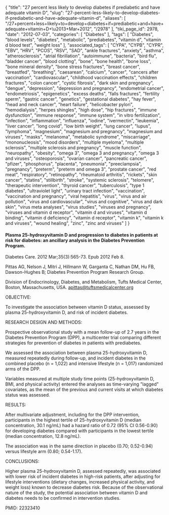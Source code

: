 {
    "title": "27 percent less likely to develop diabetes if prediabetic and have adequate vitamin D",
    "slug": "27-percent-less-likely-to-develop-diabetes-if-prediabetic-and-have-adequate-vitamin-d",
    "aliases": [
        "/27+percent+less+likely+to+develop+diabetes+if+prediabetic+and+have+adequate+vitamin+D+\u2013+Mar+2012",
        "/2978"
    ],
    "tiki_page_id": 2978,
    "date": "2012-07-03",
    "categories": [
        "Diabetes"
    ],
    "tags": [
        "Diabetes",
        "blood levels",
        "diabetes",
        "metabolic",
        "prediabetes",
        "vitamin d",
        "vitamin d blood test",
        "weight loss"
    ],
    "associated_tags": [
        "CYPA",
        "CYPB",
        "CYPR",
        "EBV",
        "HRV",
        "PCOS",
        "RSV",
        "SAD",
        "ankle fractures",
        "anxiety",
        "asthma",
        "atherosclerosis",
        "atrial fibrillation",
        "autoimmune",
        "bacteria",
        "bird flu",
        "bladder cancer",
        "blood clotting",
        "bone",
        "bone health",
        "bone loss",
        "bone mineral density",
        "bone stress fractures",
        "breast cancer",
        "breastfed",
        "breathing",
        "caesarean",
        "calcium",
        "cancer",
        "cancers after vaccination",
        "cardiovascular",
        "childhood vaccination effects",
        "children fractures",
        "colon cancer",
        "cystic fibrosis",
        "dark skin and pregnancy",
        "dengue",
        "depression",
        "depression and pregnancy",
        "endometrial cancer",
        "endometriosis",
        "epigenetics",
        "excess deaths",
        "falls fractures",
        "fertility sperm",
        "gastric cancer",
        "genetics",
        "gestational diabetes",
        "hay fever",
        "head and neck cancer",
        "heart failure",
        "helicobacter pylori",
        "hemodialysis",
        "herpes shingles",
        "high dose",
        "hip fractures",
        "immune dysfunction",
        "immune response",
        "immune system",
        "in vitro fertilization",
        "infection",
        "inflammation",
        "influenza",
        "iodine",
        "ivermectin",
        "leukemia",
        "liver cancer",
        "long covid",
        "low birth weight",
        "lung cancer",
        "lupus",
        "lymphoma",
        "magnesium",
        "magnesium and pregnancy",
        "magnesium and viruses",
        "masks",
        "melanoma",
        "metabolic syndrome",
        "miscarriage",
        "mononucleosis",
        "mood disorders",
        "multiple myeloma",
        "multiple sclerosis",
        "multiple sclerosis and pregnancy",
        "muscle function",
        "neuropathy",
        "obesity",
        "omega 3",
        "omega 3 and pregnancy",
        "omega 3 and viruses",
        "osteoporosis",
        "ovarian cancer",
        "pancreatic cancer",
        "pfizer",
        "phosphorus",
        "placenta",
        "pneumonia",
        "preeclampsia",
        "pregnancy",
        "preterm",
        "preterm and omega 3",
        "prostate cancer",
        "red meat",
        "respiratory",
        "retinopathy",
        "rheumatoid arthritis",
        "rickets",
        "skin cancer",
        "statins",
        "stillbirth",
        "stroke",
        "systemic sclerosis",
        "telomere",
        "therapeutic intervention",
        "thyroid cancer",
        "tuberculosis",
        "type 1 diabetes",
        "ultraviolet light",
        "urinary tract infection",
        "vaccination",
        "vaccination and pregnancy",
        "viral hepatitis",
        "virus",
        "virus and air pollution",
        "virus and cardiovascular",
        "virus and cognitive",
        "virus and dark skin",
        "virus meta analyses",
        "virus studies",
        "viruses and pregnancy",
        "viruses and vitamin d receptor",
        "vitamin d and viruses",
        "vitamin d binding",
        "vitamin d deficiency",
        "vitamin d receptor",
        "vitamin k",
        "vitamin k and viruses",
        "wound healing",
        "zinc",
        "zinc and viruses"
    ]
}


#### Plasma 25-hydroxyvitamin D and progression to diabetes in patients at risk for diabetes: an ancillary analysis in the Diabetes Prevention Program.

Diabetes Care. 2012 Mar;35(3):565-73. Epub 2012 Feb 8.

Pittas AG, Nelson J, Mitri J, Hillmann W, Garganta C, Nathan DM, Hu FB, Dawson-Hughes B; Diabetes Prevention Program Research Group.

Division of Endocrinology, Diabetes, and Metabolism, Tufts Medical Center, Boston, Massachusetts, USA. apittas@tuftsmedicalcenter.org

OBJECTIVE:

To investigate the association between vitamin D status, assessed by plasma 25-hydroxyvitamin D, and risk of incident diabetes.

RESEARCH DESIGN AND METHODS:

Prospective observational study with a mean follow-up of 2.7 years in the Diabetes Prevention Program (DPP), a multicenter trial comparing different strategies for prevention of diabetes in patients with prediabetes. 

We assessed the association between plasma 25-hydroxyvitamin D, measured repeatedly during follow-up, and incident diabetes in the combined placebo (n = 1,022) and intensive lifestyle (n = 1,017) randomized arms of the DPP. 

Variables measured at multiple study time points (25-hydroxyvitamin D, BMI, and physical activity) entered the analyses as time-varying "lagged" covariates, as the mean of the previous and current visits at which diabetes status was assessed.

RESULTS:

After multivariate adjustment, including for the DPP intervention, participants in the highest tertile of 25-hydroxyvitamin D (median concentration, 30.1 ng/mL) had a hazard ratio of 0.72 (95% CI 0.56-0.90) for developing diabetes compared with participants in the lowest tertile (median concentration, 12.8 ng/mL). 

The association was in the same direction in placebo (0.70; 0.52-0.94) versus lifestyle arm (0.80; 0.54-1.17).

CONCLUSIONS:

Higher plasma 25-hydroxyvitamin D, assessed repeatedly, was associated with lower risk of incident diabetes in high-risk patients, after adjusting for lifestyle interventions (dietary changes, increased physical activity, and weight loss) known to decrease diabetes risk. Because of the observational nature of the study, the potential association between vitamin D and diabetes needs to be confirmed in intervention studies.

PMID: 22323410